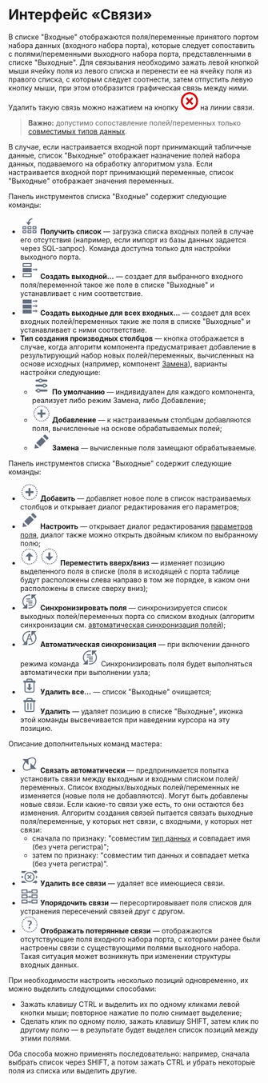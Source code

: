 # Интерфейс «Связи»

В списке "Входные" отображаются поля/переменные принятого портом набора данных (входного набора порта), которые следует сопоставить с полями/переменными выходного набора порта, представленными в списке "Выходные". Для связывания необходимо зажать левой кнопкой мыши ячейку поля из левого списка и перенести ее на ячейку поля из правого списка, с которым следует соотнести, затем отпустить левую кнопку мыши, при этом отобразится графическая связь между ними. Удалить такую связь можно нажатием на кнопку ![](../../media/app/icons/toolbar-18/toolbar-delete-join.svg) на линии связи.

>**Важно:** допустимо сопоставление полей/переменных только [совместимых типов данных](../../data/compatibility.md).

В случае, если настраивается входной порт принимающий табличные данные, список "Выходные" отображает назначение полей набора данных, подаваемого на обработку алгоритмом узла. Если настраивается входной порт принимающий переменные, список "Выходные" отображает значения переменных.

Панель инструментов списка "Входные" содержит следующие команды:

* ![](../../media/app/icons/toolbar-18/toolbar-18-140.svg) **Получить список** — загрузка списка входных полей в случае его отсутствия (например, если импорт из базы данных задается через SQL-запрос). Команда доступна только для настройки выходного порта.
* ![](../../media/app/icons/toolbar-18/toolbar-18-n-01.svg) **Создать выходной...** — создает для выбранного входного поля/переменной такое же поле в списке "Выходные" и устанавливает с ним соответствие.
* ![](../../media/app/icons/toolbar-18/toolbar-18-n-02.svg) **Создать выходные для всех входных...** — создает для всех входных полей/переменных такие же поля в списке "Выходные" и устанавливает с ними соответствие.
* **Тип создания производных столбцов** — кнопка отображается в случае, когда алгоритм компонента предусматривает добавление в результирующий набор новых полей/переменных, вычисленных на основе исходных (например, компонент [Замена](../../data/processors/transformation/substitution/README.md)), варианты настройки следующие:
  * ![](../../media/app/icons/toolbar-18/toolbar-18-26.svg) **По умолчанию** — индивидуален для каждого компонента, реализует либо режим Замена, либо Добавление;
  * ![](../../media/app/icons/toolbar-18/toolbar-18-27.svg) **Добавление** — к настраиваемым столбцам добавляются поля, вычисленные на основе обрабатываемых полей;
  * ![](../../media/app/icons/toolbar-18/toolbar-18-28.svg) **Замена** — вычисленные поля замещают обрабатываемые.

Панель инструментов списка "Выходные" содержит следующие команды:

* ![](../../media/app/icons/toolbar-18/toolbar-18-27.svg) **Добавить** — добавляет новое поле в список настраиваемых столбцов и открывает диалог редактирования его параметров;
* ![](../../media/app/icons/toolbar-18/toolbar-18-28.svg) **Настроить** — открывает диалог редактирования [параметров поля](../../processors/transformation/fields-parameters.md), диалог также можно открыть двойным кликом по выбранному полю;
* ![](../../media/app/icons/toolbar-18/top.svg) ![](../../media/app/icons/toolbar-18/down.svg) **Переместить вверх/вниз** — изменяет позицию выделенного поля в списке (поля в исходящей с порта таблице будут расположены слева направо в том же порядке, в каком они расположены в списке сверху вниз);
* ![](../../images/icons/toolbar-controls_18x18/toolbar-controls_18x18_sync-columns_default.svg) **Синхронизировать поля** — синхронизируется список выходных полей/переменных порта со списком входных (алгоритм синхронизации см. [автоматическая синхронизация полей](./field-synchronization.md));
* ![](../../images/icons/toolbar-controls_18x18/toolbar-controls_18x18_auto-sync-columns_default.svg) **Автоматическая синхронизация** — при включении данного режима команда  ![](../../images/icons/toolbar-controls_18x18/toolbar-controls_18x18_sync-columns_default.svg) Синхронизировать поля будет выполняться автоматически при выполнении узла;
* ![](../../media/app/icons/toolbar-18/toolbar-18-127.svg) **Удалить все...** — список "Выходные" очищается;
* ![](../../media/app/icons/toolbar-18/toolbar-18-8.svg) **Удалить** — удаляет позицию в списке "Выходные", иконка этой команды высвечивается при наведении курсора на эту позицию.

Описание дополнительных команд мастера:

* ![](../../media/app/icons/toolbar-18/toolbar-18-182.svg) **Связать автоматически** — предпринимается попытка установить связи между выходным и входным списком полей/переменных. Список входных/выходных полей/переменных не изменяется (новые поля не добавляются). Могут быть добавлены новые связи. Если какие-то связи уже есть, то они остаются без изменения. Алгоритм создания связей пытается связать выходные поля/переменные, у которых нет связи, с входными, у которых нет связи:
  * сначала по признаку: "совместим [тип данных](../../data/compatibility.md) и совпадает имя (без учета регистра)";
  * затем по признаку: "совместим тип данных и совпадает метка (без учета регистра)".
* ![](../../media/app/icons/toolbar-18/toolbar-18-183.svg) **Удалить все связи** — удаляет все имеющиеся связи.
* ![](../../media/app/icons/toolbar-18/toolbar-18-184.svg) **Упорядочить связи** — пересортировывает поля списков для устранения пересечений связей друг с другом.
* ![](../../media/app/icons/toolbar-18/toolbar-18-181.svg) **Отображать потерянные связи** — отображаются отсутствующие поля входного набора порта, с которыми ранее были настроены связи с существующими полями выходного набора. Такая ситуация может возникнуть при изменении структуры входных данных.

При необходимости настроить несколько позиций одновременно, их можно выделить следующими способами:

* Зажать клавишу CTRL и выделить их по одному кликами левой кнопки мыши; повторное нажатие по полю снимает выделение;
* Сделать клик по одному полю, зажать клавишу SHIFT, затем клик по другому полю — в результате будет выделен список позиций между этими полями.

Оба способа можно применять последовательно: например, сначала выбрать список через SHIFT, а потом зажать CTRL и убрать некоторые поля из списка или выделить другие.
